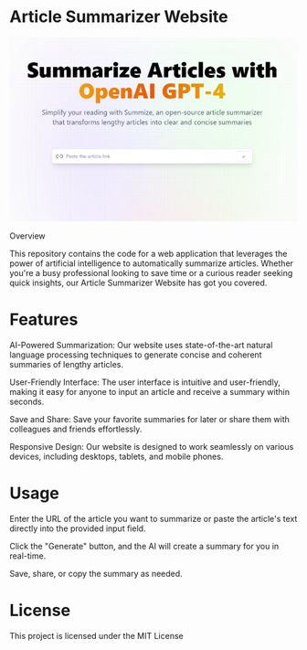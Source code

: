 # Article Summarizer Website

![Screenshot!](src/assets/Screenshot%202023-09-06%20134053.png)

Overview

This repository contains the code for a web application that leverages the power of artificial intelligence to automatically summarize articles. Whether you're a busy professional looking to save time or a curious reader seeking quick insights, our Article Summarizer Website has got you covered.

# Features

AI-Powered Summarization: Our website uses state-of-the-art natural language processing techniques to generate concise and coherent summaries of lengthy articles.

User-Friendly Interface: The user interface is intuitive and user-friendly, making it easy for anyone to input an article and receive a summary within seconds.

Save and Share: Save your favorite summaries for later or share them with colleagues and friends effortlessly.

Responsive Design: Our website is designed to work seamlessly on various devices, including desktops, tablets, and mobile phones.

# Usage

Enter the URL of the article you want to summarize or paste the article's text directly into the provided input field.

Click the "Generate" button, and the AI will create a summary for you in real-time.

Save, share, or copy the summary as needed.

# License

This project is licensed under the MIT License